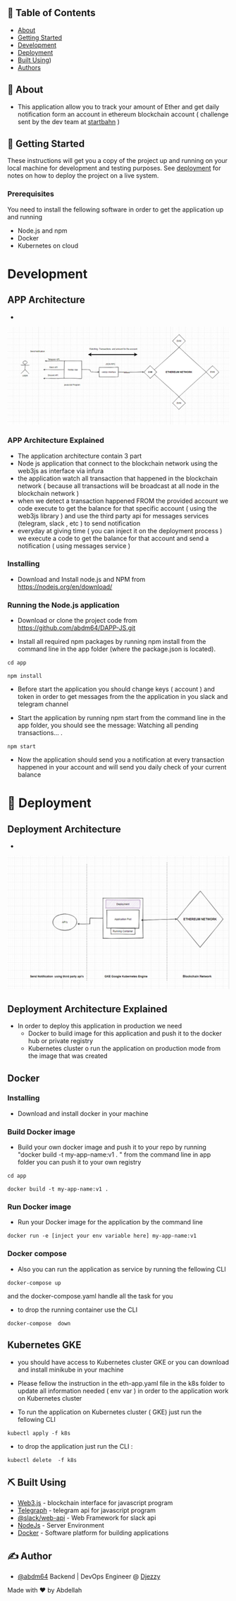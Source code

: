 

## 📝 Table of Contents

- [About](#about)
- [Getting Started](#getting_started)
- [Development ](#development)
- [Deployment ](#deployment)
- [Built Using](#built_using))
- [Authors](#authors)


## 🧐 About <a name = "about"></a>

- This application allow you  to track your amount of Ether and  get daily notification form an  account in ethereum  blockchain account ( challenge sent by the dev team at  [startbahn](https://startbahn.jp/en/) )





## 🏁 Getting Started <a name = "getting_started"></a>

These instructions will get you a copy of the project up and running on your local machine for development and testing purposes. See [deployment](#deployment) for notes on how to deploy the project on a live system.

### Prerequisites


You need to install the fellowing software in order to get the application up and running 

 - Node.js and npm
 - Docker
 - Kubernetes  on cloud

 # Development <a name = "development"></a>
 ## APP Architecture
-
![Alt text](./images/ethe-app.PNG?raw=true "Title")

### APP Architecture Explained

-  The application  architecture contain 3 part 
- Node js application that connect to the blockchain network using the web3js as interface via infura 
- the application watch all transaction that happened in the blockchain network ( because all transactions will be broadcast at all node in the blockchain network )
- when we detect a transaction happened FROM the provided account we code execute to get the balance for that specific account ( using the web3js library ) and use the third party api for messages services (telegram, slack , etc )  to send notification 
- everyday at giving time ( you can inject it on the deployment process )  we execute a code to get the balance for that account and send a notification ( using messages service )


### Installing

- Download and Install node.js and NPM from https://nodejs.org/en/download/

 ### Running the Node.js application
- Download or clone the project code from https://github.com/abdm64/DAPP-JS.git

- Install all required npm packages by running npm install from the command line in the app folder (where the package.json is located).
```
cd app
```
```
npm install
```
- Before start the application you should change keys ( account ) and token in order to get messages from the the application in you slack and telegram channel

- Start the application by running npm start from the command line in the app folder, you should see the message: Watching all pending transactions... .

```
npm start 
```

- Now the application should send you a notification  at every transaction happened in your account and will send you daily check of your  current balance 


# 🚀 Deployment <a name = "deployment"></a>

## Deployment Architecture
-
![Alt text](./images/Ether-deploy.PNG?raw=true "Title")
## Deployment Architecture Explained

- In order to deploy this application in production we need 
   - Docker to build image for this application and push it to the docker hub or private registry 
   - Kubernetes cluster o run the application on production  mode from the image that was created 

## Docker

### Installing

- Download and install docker in your machine



### Build Docker image 

- Build your own docker image and push it to your repo  by running  "docker build -t my-app-name:v1 . "
   from the command line in app folder you can push it to your own registry 

```
cd app
```

```
docker build -t my-app-name:v1 .
```
###  Run Docker image 

- Run  your Docker image  for the application by the command line 

```
docker run -e [inject your env variable here] my-app-name:v1
```
###  Docker compose 
- Also you can run the application as service by running  the fellowing CLI

```
docker-compose up 
```

and the docker-compose.yaml handle all the task for you 

- to drop the running container use the CLI
```
docker-compose  down 
```
## Kubernetes  GKE

- you should have access  to Kubernetes  cluster GKE or you can download and install minikube in your machine 



- Please fellow the instruction in   the eth-app.yaml file in the k8s folder to update all  information needed ( env var ) in order to the application work  on Kubernetes cluster

- To run the application on Kubernetes cluster ( GKE) just run the fellowing  CLI  

```
kubectl apply -f k8s
```
- to drop the application just run the CLI : 


```
kubectl delete  -f k8s
```









## ⛏️ Built Using <a name = "built_using"></a>

- [Web3.js](https://web3js.readthedocs.io/en/v1.3.0/) - blockchain interface for javascript program
- [Telegraph](https://telegraf.js.org/#/) -  telegram api for javascript program
- [@slack/web-api](https://www.npmjs.com/package/@slack/web-api) - Web Framework for slack api 
- [NodeJs](https://nodejs.org/en/) - Server Environment
- [Docker](https://www.docker.com/) - Software platform for building applications

## ✍️ Author <a name = "authors"></a>

- [@abdm64](https://github.com/abdm64) Backend |  DevOps Engineer @  [Djezzy](http://www.djezzy.dz/) 

Made with  ❤️  by Abdellah
